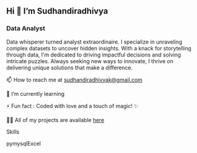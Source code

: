  ## Hi 👋 I’m Sudhandiradhivya
 
 ### Data Analyst
 
Data whisperer turned analyst extraordinaire. I specialize in unraveling complex datasets to uncover hidden insights. With a knack for storytelling through data, I'm dedicated to driving impactful decisions and solving intricate puzzles. Always seeking new ways to innovate, I thrive on delivering unique solutions that make a difference.



📫 How to reach me at sudhandiradhivyak@gmail.com

🌱 I’m currently learning

⚡ Fun fact : Coded with love and a touch of magic! ✨

👨‍💻 All of my projects are available [here](https://github.com/Sudhandiradhivya/Sudhandiradhivya/blob/main/README.md)


Skills

pymysqlExcel
